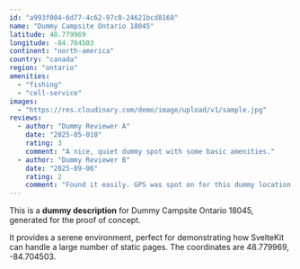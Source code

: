 ```yaml
---
id: "a993f004-6d77-4c62-97c0-24621bcd8168"
name: "Dummy Campsite Ontario 18045"
latitude: 48.779969
longitude: -84.704503
continent: "north-america"
country: "canada"
region: "ontario"
amenities:
  - "fishing"
  - "cell-service"
images:
  - "https://res.cloudinary.com/demo/image/upload/v1/sample.jpg"
reviews:
  - author: "Dummy Reviewer A"
    date: "2025-05-010"
    rating: 3
    comment: "A nice, quiet dummy spot with some basic amenities."
  - author: "Dummy Reviewer B"
    date: "2025-09-06"
    rating: 2
    comment: "Found it easily. GPS was spot on for this dummy location."
---
```


This is a **dummy description** for Dummy Campsite Ontario 18045, generated for the proof of concept.

It provides a serene environment, perfect for demonstrating how SvelteKit can handle a large number of static pages. The coordinates are 48.779969, -84.704503.
